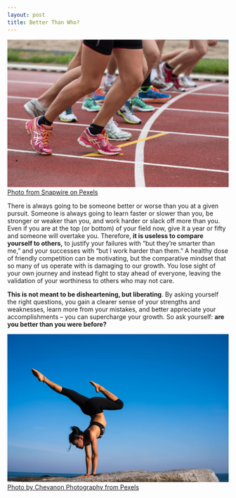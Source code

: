 ```yaml
---
layout: post
title: Better Than Who?
---
```


![Colourful shoes at starting line of race track](/images/start-line.jpeg)
[Photo from Snapwire on Pexels](https://www.pexels.com/photo/people-doing-marathon-618612/) 

There is always going to be someone better or worse than you at a given pursuit. Someone is always going to learn faster or slower than you, be stronger or weaker than you, and work harder or slack off more than you. Even if you are at the top (or bottom) of your field now, give it a year or fifty and someone will overtake you. Therefore, **it is useless to <!--more-->compare yourself to others,** to justify your failures with “but they’re smarter than me,” and your successes with “but I work harder than them.” A healthy dose of friendly competition can be motivating, but the comparative mindset that so many of us operate with is damaging to our growth. You lose sight of your own journey and instead fight to stay ahead of everyone, leaving the validation of your worthiness to others who may not care. 

**This is not meant to be disheartening, but liberating**. By asking yourself the right questions, you gain a clearer sense of your strengths and weaknesses, learn more from your mistakes, and better appreciate your accomplishments – you can supercharge your growth. So ask yourself: **are you better than you were before?**
	
![Woman performing inspirational yoga on a rocky outcropping by the sea](/images/woman-pose.jpeg)
[Photo by Chevanon Photography from Pexels](https://www.pexels.com/photo/woman-with-arms-outstretched-against-blue-sky-317155/)
